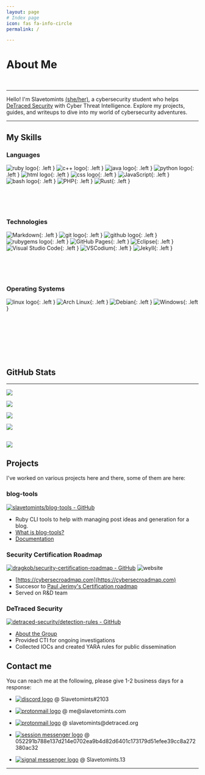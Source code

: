 ```yaml
---
layout: page
# Index page
icon: fas fa-info-circle
permalink: /

---
```


# About Me
<br>

---

Hello! I'm Slavetomints <a href="https://www.lgbtqnation.com/2022/02/adding-pronouns-email-signatures/" title="Why include pronouns?">(she/her)</a>, a cybersecurity student who helps <a href="https://detraced.org"> DeTraced Security</a> with Cyber Threat Intelligence. Explore my projects, guides, and writeups to dive into my world of cybersecurity adventures.

---
## My Skills

<!-- From https://github.com/inttter/md-badges -->

### Languages
![ruby logo](https://img.shields.io/badge/Ruby-CB171E?logo=ruby&logoColor=fff){: .left }
![c++ logo](https://img.shields.io/badge/C++-%2300599C.svg?logo=c%2B%2B&logoColor=white){: .left }
![java logo](https://img.shields.io/badge/Java-%23ED8B00.svg?logo=openjdk&logoColor=white){: .left }
![python logo](https://img.shields.io/badge/Python-3776AB?logo=python&logoColor=fff){: .left }
![html logo](https://img.shields.io/badge/HTML-%23E34F26.svg?logo=html5&logoColor=white){: .left }
![css logo](https://img.shields.io/badge/CSS-1572B6?logo=css&logoColor=fff){: .left }
![JavaScript](https://img.shields.io/badge/JavaScript-F7DF1E?logo=javascript&logoColor=000){: .left }
![bash logo](https://img.shields.io/badge/Bash-000?logo=gnubash&logoColor=#4EAA25){: .left }
![PHP](https://img.shields.io/badge/php-%23777BB4.svg?&logo=php&logoColor=white){: .left }
![Rust](https://img.shields.io/badge/Rust-%23000000.svg?e&logo=rust&logoColor=white){: .left }

<br><br><br>

### Technologies

![Markdown](https://img.shields.io/badge/Markdown-%23000000.svg?logo=markdown&logoColor=white){: .left }
![git logo](https://img.shields.io/badge/Git-000?logo=git&logoColor=F05032){: .left }
![github logo](https://img.shields.io/badge/GitHub-000?logo=github&logoColor=fff){: .left }
![rubygems logo](https://img.shields.io/badge/RubyGems-CB171E?logo=rubygems&logoColor=fff){: .left }
![GitHub Pages](https://img.shields.io/badge/GitHub%20Pages-121013?logo=github&logoColor=white){: .left }
![Eclipse](https://img.shields.io/badge/Eclipse-FE7A16.svg?logo=Eclipse&logoColor=white){: .left }
![Visual Studio Code](https://custom-icon-badges.demolab.com/badge/Visual%20Studio%20Code-0078d7.svg?logo=vsc&logoColor=white){: .left }
![VSCodium](https://img.shields.io/badge/VSCodium-2F80ED?logo=vscodium&logoColor=fff){: .left }
![Jekyll](https://img.shields.io/badge/Jekyll-C00?logo=jekyll&logoColor=fff){: .left }

<br><br><br>

### Operating Systems

![linux logo](https://img.shields.io/badge/Linux-%23000000.svg?logo=linux&logoColor=white){: .left }
![Arch Linux](https://img.shields.io/badge/Arch%20Linux-1793D1?logo=arch-linux&logoColor=fff){: .left }
![Debian](https://img.shields.io/badge/Debian-A81D33?logo=debian&logoColor=fff){: .left }
![Windows](https://custom-icon-badges.demolab.com/badge/Windows-0078D6?logo=windows11&logoColor=white){: .left }

<br><br><br><br><br><br>

## GitHub Stats

---
![](https://github-profile-summary-cards.vercel.app/api/cards/profile-details?username=slavetomints&theme=blueberry) 

![](https://readme-stats-fork-mauve.vercel.app/api/top-langs/?username=slavetomints&theme=blueberry&hide=html,css&hide_border=false&no-bg=true&no-frame=true&layout=compact&langs_count=10)

![](https://readme-stats-fork-mauve.vercel.app/api/?username=slavetomints&theme=blueberry&rank_icon=github&show_icons=true&count_private=true)

![](https://github-readme-streak-stats-five-roan.vercel.app?user=slavetomints&theme=blueberry)

![](https://github-profile-trophy.vercel.app/?username=slavetomints&theme=aura)
---

## Projects
I've worked on various projects here and there, some of them are here:

### blog-tools
[![slavetomints/blog-tools - GitHub](https://gh-card.dev/repos/slavetomints/blog-tools.svg)](https://github.com/slavetomints/blog-tools)

- Ruby CLI tools to help with managing post ideas and generation for a blog.
- [What is blog-tools?](/posts/blog-what-is-blog-tools/)
- [Documentation](https://slavetomints.com/blog-tools)

### Security Certification Roadmap
[![dragkob/security-certification-roadmap - GitHub](https://gh-card.dev/repos/dragkob/security-certification-roadmap.svg)](https://github.com/dragkob/security-certification-roadmap)
![website](https://dragkob.com/MainWeb/images/certifications/seccertroadmapOverall.png)

- [https://cybersecroadmap.com](https://cybersecroadmap.com)
- Succesor to [Paul Jerimy's Certification roadmap](https://pauljerimy.com/security-certification-roadmap/)
- Served on R&D team

### DeTraced Security
[![detraced-security/detection-rules - GitHub](https://gh-card.dev/repos/detraced-security/detection-rules.svg)](https://github.com/detraced-security/detection-rules)
- [About the Group](https://detraced.org/about/)
- Provided CTI for ongoing investigations
- Collected IOCs and created YARA rules for public dissemination

## Contact me
You can reach me at the following, please give 1-2 business days for a response:
<ul>
  <li><p><a href="https://discord.com/users/703115086935359568" target="_blank"><img src="https://img.shields.io/badge/discord-5865F2?logo=discord&logoColor=white" alt="discord logo"></a> @ Slavetomints#2103</p></li>
  <li><p><a href="mailto:me@slavetomints.com" ><img src="https://img.shields.io/badge/Proton%20Mail-6D4AFF?logo=protonmail&logoColor=fff" alt="protonmail logo"></a> @ me@slavetomints.com</p></li>
  <li><p><a href="mailto:slavetomints@detraced.org" ><img src="https://img.shields.io/badge/Proton%20Mail-6D4AFF?logo=protonmail&logoColor=fff" alt="protonmail logo"></a> @ slavetomints@detraced.org</p></li>
  <li><p><a href="https://getsession.org/download"><img src="https://img.shields.io/badge/Session-000?logo=session&logoColor=fff" alt="session messenger logo"></a> @ 052291b788e137d214e0702ea9b4d82d6401c173179d51efee39cc8a272380ac32</p></li>
  <li><p><a href="https://signal.me/#eu/4kaKfZ0tEmmnlbiM6i0ifKlUNDMyn0TWtdlaiysh72I0UR_goNpAw4acLCFRqyt-" ><img src="https://img.shields.io/badge/Signal-3A76F0?logo=signal&logoColor=fff" alt="signal messenger logo"></a> @ Slavetomints.13</p></li>
</ul>

---
